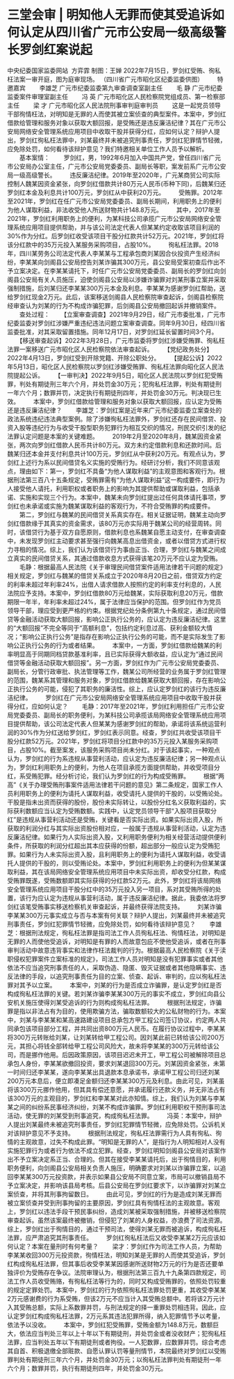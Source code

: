 # 三堂会审 | 明知他人无罪而使其受追诉如何认定从四川省广元市公安局一级高级警长罗剑红案说起

中央纪委国家监委网站  方弈霏
制图：王婵
2022年7月15日，罗剑红受贿、徇私枉法案一审开庭，图为庭审现场。 （四川省广元市昭化区纪委监委供图）
　　特邀嘉宾
　　李雄芝 广元市纪委监委第九审查调查室副主任
　　毛 静 广元市纪委监委案件审理室副主任
　　冯 英 广元市昭化区人民检察院党组成员、第一检察部主任
　　梁 才 广元市昭化区人民法院刑事审判庭审判员
　　这是一起党员领导干部徇情枉法，对明知是无罪的人而使其被立案侦查的典型案件。本案中，罗剑红借款给管理和服务对象以获取大额回报，是受贿还是违反廉洁纪律？其在广元市公安局网络安全管理系统应用项目中收取干股并获得分红，应如何认定？辩护人提出，罗剑红徇私枉法罪中，刘某最终并未被追究刑事责任，罗剑红犯罪情节轻微，应免除处罚，如何看待该辩护意见？我们特邀相关单位工作人员予以解析。
　　基本案情：
　　罗剑红，男，1992年6月加入中国共产党，曾任四川省广元市公安局办公室主任，广元市公安局党委委员、副局长等职，案发前系广元市公安局一级高级警长。
　　违反廉洁纪律。2019年至2020年，广元某商贸公司实际控制人魏某因资金紧张，向罗剑红借款共计80万元人民币(币种下同)，后魏某归还罗剑红本金及利息共计100万元，罗剑红从中获利20万元。
　　受贿罪。2012年至2021年，罗剑红在任广元市公安局党委委员、副局长期间，利用职务上的便利为他人谋取利益，非法收受他人所送财物共计148.8万元。
　　其中，2017年至2021年，罗剑红利用职务上的便利，为某科技公司承揽广元市公安局网络安全管理系统应用项目提供帮助，并与该公司法定代表人但某某约定收取该项目利润的30%作为分红。后罗剑红收受该项目干股分红款共计52万元。2021年，罗剑红将该分红款中的35万元投入某服务采购项目，占股10%。
　　徇私枉法罪。2018年，四川某劳务公司法定代表人李某某与工程承包商刘某因合伙投资产生经济纠纷，李某某向剑阁县公安局控告刘某诈骗其300万元，县公安局受案初查后作出不予立案决定。在李某某请托下，时任广元市公安局党委委员、副局长的罗剑红向剑阁县公安局有关人员施压，迫使剑阁县公安局以涉嫌诈骗罪对刘某刑事立案并采取强制措施，后刘某归还李某某300万元本金及利息。李某某为感谢罗剑红帮助，送给罗剑红现金2万元。此后，该案移送剑阁县人民检察院审查起诉，剑阁县检察院经审查认为刘某的行为不构成诈骗犯罪，后剑阁县公安局撤回起诉并撤销案件。
　　查处过程：
　　【立案审查调查】2021年9月29日，经广元市委批准，广元市纪委监委对罗剑红涉嫌严重违纪违法问题立案审查调查。同年9月30日，经四川省监委批准，对其采取留置措施。同年12月17日，对罗剑红延长留置时间3个月。
　　【移送审查起诉】2022年3月28日，广元市监委将罗剑红涉嫌受贿罪、徇私枉法罪一案移送广元市昭化区人民检察院依法审查起诉。
　　【党纪政务处分】2022年4月13日，罗剑红受到开除党籍、开除公职处分。
　　【提起公诉】2022年5月13日，昭化区人民检察院以罗剑红涉嫌受贿罪、徇私枉法罪向昭化区人民法院提起公诉。
　　【一审判决】2022年9月5日，昭化区人民法院以罗剑红犯受贿罪，判处有期徒刑三年六个月，并处罚金30万元；犯徇私枉法罪，判处有期徒刑一年六个月；数罪并罚，决定执行有期徒刑四年，并处罚金30万元。判决现已生效。
　　本案中，罗剑红借款给管理和服务对象以获取大额回报，应认定为受贿还是违反廉洁纪律？
　　李雄芝：罗剑红案是近年来广元市纪委监委立案查处的政法系统违纪违法典型案例。除了涉嫌徇私枉法罪外，罗剑红还存在民间借贷、投资入股等违纪行为与收受干股型职务犯罪行为相互交织的情况，刑民交织引发的纪法罪认定问题是本案的关键难题。
　　2019年2月至2020年8月，魏某因资金紧张，两次向罗剑红借款人民币共计80万元。双方未约定借款利息和还款时间。后魏某归还本金并支付利息共计100万元，罗剑红从中获利20万元。有观点认为，罗剑红上述行为系以民间借贷名义实施的受贿行为。经研讨分析，我们不同意该观点，理由如下：第一，罗剑红不具备“为他人谋取利益”的主观意图和客观行为。根据刑法第三百八十五条规定，受贿罪需有“为他人谋取利益”这一构成要件，即行为人接受他人请托，利用职权或者职务上的影响为其提供帮助或谋取利益，包括承诺、实施和实现三个行为。本案中，魏某未向罗剑红提出过任何具体请托事项，罗剑红也未承诺或实施为魏某谋取利益的客观行为，不符合受贿罪的构成要件。
　　第二，罗剑红与魏某的民间借贷关系真实存在。相关证据证明，魏某主动向罗剑红借款缘于其真实的资金需求，该80万元亦实际用于魏某公司的经营周转。同时，该借贷行为基于双方自愿原则，借款利息也系魏某自愿主动支付，在审查调查中，未发现罗剑红主动要求甚至强行向魏某高息出借资金，或者以借贷方式进行权力寻租的情况。综上，我们认为该借贷行为事由正当、合理，罗剑红与魏某之间成立真实的民间借贷关系，其通过借款收息方式获得该笔20万元不应认定为受贿。
　　毛静：根据最高人民法院《关于审理民间借贷案件适用法律若干问题的规定》相关规定，罗剑红与魏某的借贷关系成立于2020年8月20日之前，借贷双方约定的利率未超过年利率24%，出借人请求借款人按照约定的利率支付利息的，人民法院应予支持。本案中，罗剑红借款80万元给魏某，实际获取利息20万元，借款期限一年半，年利率未超过24%，属于法律应当保护的范围。但罗剑红作为党员领导干部，理应受到更严格的约束。根据党纪处分条例第九十条规定，通过民间借贷等金融活动获取大额回报，影响公正执行公务的，应认定为违反廉洁纪律。这里的“大额回报”不完全等同于“高额利息”，包括约定利息过高、获利金额较大情况；“影响公正执行公务”是指存在影响公正执行公务的可能，而不是实际发生了影响公正执行公务的行为或者结果。
　　本案中，一方面，罗剑红借款给魏某的利率明显高于同期同档贷款基准利率，且已实际获得大额收益，应认定为“通过民间借贷等金融活动获取大额回报”。另一方面，罗剑红作为广元市公安局党委委员、副局长，分管行政审批、执法管理等工作，魏某公司所经营的业务属于罗剑红管理的范围，魏某系其管理和服务对象，罗剑红借款给魏某获取大额回报，存在影响公正执行公务的可能，侵犯了其职务的廉洁性。综上，应认定罗剑红的该行为违反廉洁纪律。
　　罗剑红在广元市公安局网络安全管理系统应用项目中收取干股并获得分红，应如何认定？
　　毛静：2017年至2021年，罗剑红利用担任广元市公安局党委委员、副局长的职务便利，为某科技公司承揽该局网络安全管理系统应用项目提供帮助，该公司法定代表人但某某为感谢罗剑红的帮助，承诺将该系统运营利润的30%作为分红送给罗剑红，罗剑红表示同意。经查，罗剑红共收受该项目干股分红款52万元。2021年，罗剑红将项目分红款中的35万元投入某服务采购项目，占股10%。截至案发，该服务采购项目尚未分红。对于该起事实，一种观点认为，罗剑红的行为系违规从事营利活动，应认定为违反廉洁纪律；另一种观点认为，罗剑红利用职务上的便利，为他人在项目承揽方面提供帮助，并收受项目分红，系受贿犯罪。经分析讨论，我们认为罗剑红的行为构成受贿罪。
　　根据“两高”《关于办理受贿刑事案件适用法律若干问题的意见》第二条规定，国家工作人员利用职务上的便利为请托人谋取利益，收受请托人提供的干股的，以受贿论处。干股是指未出资而获得的股份，股份未实际转让，以股份分红名义获取利益的，实际获利数额应当认定为受贿数额。实践中，认定党员领导干部“入股项目获取分红”是违规从事营利活动还是受贿，关键看是否实际出资。如果实际出资入股，所获取的利润分红与其实际出资股份相对应，一般属于违规从事营利活动，认定为违反廉洁纪律。如果行为人实际出资入股，又利用职务便利为相关经营活动提供便利条件，所获取的利润分红超出其本应获得的份额，超出部分一般应认定为受贿犯罪。如果行为人未实际出资入股，且利用职务上的便利为请托人谋取利益，收受请托人提供的干股的，则以受贿论处。本案中，罗剑红利用职务上的便利为但某某谋取利益，其在该局网络安全管理系统应用项目中未实际出资，却收受分红款，构成受贿罪既遂，受贿数额即其实际获得的分红款52万元。此外，罗剑红将该局网络安全管理系统应用项目干股分红中的35万元投入另一项目，系对其受贿所得的处置，该行为应认定为违规从事营利活动，属于违反廉洁纪律。据此，我委依法将罗剑红该笔受贿事实移送检察机关审查起诉，并最终获得法院支持。
　　刘某诈骗李某某300万元事实成立与否与本案有何关联？辩护人提出，刘某最终并未被追究刑事责任，罗剑红犯罪情节轻微，应免除处罚，如何看待该辩护意见？
　　李雄芝：根据刑法规定，徇私枉法罪是指司法工作人员徇私枉法、徇情枉法，对明知是无罪的人而使他受追诉，对明知是有罪的人而故意包庇不使他受追诉，或者在刑事审判活动中故意违背事实和法律作枉法裁判的行为。根据最高人民检察院《关于渎职侵权犯罪案件立案标准的规定》，司法工作人员对明知是没有犯罪事实或者其他依法不应当追究刑事责任的人，采取伪造、隐匿、毁灭证据或者其他隐瞒事实、违反法律的手段，以追究刑事责任为目的立案、侦查、起诉、审判的，应以徇私枉法罪对其予以立案。
　　本案中，刘某的行为是否成立诈骗罪，是认定罗剑红是否构成徇私枉法罪的关键。若刘某诈骗李某某300万元的事实不成立，罗剑红向县公安机关施压使得刘某受追诉的行为则构成徇私枉法罪。
　　根据刑法规定，诈骗罪是指以非法占有为目的，使用欺骗方法，骗取数额较大的公私财物的行为。本案中，刘某与李某某和某高速路建设项目总承包方甲工程公司签订协议，约定两人共同承包该项目部分工程，并共同出资800万元人民币。在履行协议过程中，李某某将300万元转账给刘某，让刘某转给甲工程公司。因刘某此前已转给该公司200万元，其担心将钱全部转给甲工程公司风险大，故未将李某某的300万元转给该公司，而是挪作他用。后因政策原因，该项目迟迟未开工，甲工程公司被解除项目总承包人身份，李某某欲撤回投资，要求刘某退回300万元。刘某因资金紧张，未第一时间归还李某某，遂向李某某出具退款本息承诺书，承诺甲工程公司归还刘某200万元本息后，便立即凑足金额归还李某某300万元及利息。由此可见，刘某虽将该300万元挪作他用，但其具有偿还意愿，并承诺履行还款义务，并无非法占有该300万元的主观目的，罗剑红和李某某对此亦知情。综上，我们认为刘某与李某某之间的纠纷系民事经济纠纷，刘某不构成诈骗罪。罗剑红利用职权干预刑事司法活动，使无罪的刘某受到刑事追究，构成徇私枉法罪。
　　冯英：本案中，辩护人提出刘某最终未被追究刑事责任，罗剑红犯罪情节轻微，应免除处罚。公诉机关对该辩护意见不予支持。
　　根据刑法规定，徇私枉法罪需行为人具有徇私、徇情的主观故意，过失不构成此罪。“明知是无罪的人”，是指行为人明知相对人没有实施犯罪行为或者行为依法不成立犯罪。经查，罗剑红明知剑阁县公安局对该案作出不予立案决定系正当、合理的。但其在接受李某某请托后，出于徇情目的，利用职务便利，向剑阁县公安局相关负责人施压，明确要求对刘某以诈骗罪立案，以追回李某某300万元投资款，并表示如果县公安局不同意立案，市局可以撤销县局不予立案决定，并影响该县局考核。后县公安局在罗剑红要求下，以诈骗罪对刘某立案侦查，并将其刑事拘留数日。
　　由此可见，罗剑红的行为是造成刘某无罪而被立案侦查并受到刑事拘留的主要原因，罗剑红具有徇情枉法的主观故意。客观上，罗剑红以违法手段干预民事纠纷，造成刘某被采取强制措施，并被移送检察院审查起诉。虽然该案最终被撤销，但侵犯了刘某的人身权益，亦浪费了司法资源。综上，罗剑红出于徇情目的，通过干预司法，使得刘某无罪而被追诉，构成徇私枉法罪，应严肃追究其刑事责任。
　　罗剑红徇私枉法后又收受李某某2万元应该如何认定？本案在量刑时有何考量？
　　梁才：罗剑红作为司法工作人员，为帮助李某某收回300万元投资款，徇情枉法，明知刘某是无罪的人而使其受追诉，罗剑红构成徇私枉法罪，但其事后收受李某某因感谢所送财物2万元的行为是否还要单独评价为受贿存在争议。法院审理认为，根据刑法第三百九十九条第四款规定，司法工作人员收受贿赂，有徇私枉法等行为的，同时又构成受贿罪的，依照处罚较重的规定定罪处罚。本案中，罗剑红的行为依照徇私枉法罪处罚更重，其收受李某某2万元感谢费的行为系受贿，但该2万元不应当计入其受贿总额中。若将该2万元计入其受贿总额，实际上系数罪并罚，与刑法规定的择一重罪处罚相违背。因此，应认定罗剑红构成徇私枉法罪，2万元系其违法犯罪所得，纳入犯罪情节予以考量，依法予以没收。
　　本案中，罗剑红犯受贿罪，受贿金额为148.8万元，数额巨大，依法应当判处三年以上十年以下有期徒刑，并处罚金或者没收财产；犯徇私枉法罪，应当判处五年以下有期徒刑或者拘役。一人犯数罪，应数罪并罚。综合考虑其自首、积极退缴全部赃款、自愿认罪认罚等量刑情节，本院最终对罗剑红以受贿罪判处有期徒刑三年六个月，并处罚金30万元；以徇私枉法罪判处有期徒刑一年六个月；数罪并罚，执行有期徒刑四年，并处罚金30万元。